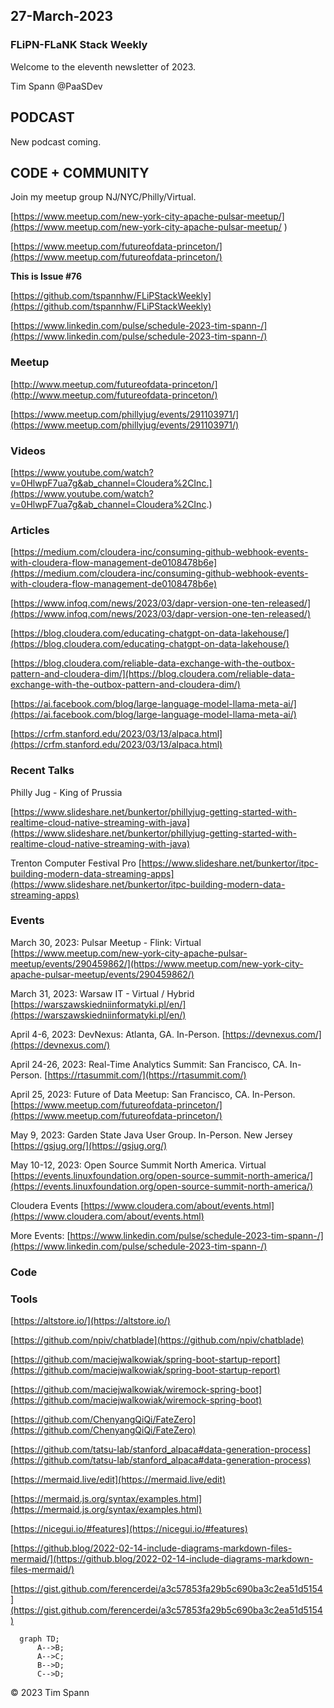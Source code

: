 
## 27-March-2023

### FLiPN-FLaNK Stack Weekly

Welcome to the eleventh newsletter of 2023. 

Tim Spann @PaaSDev



## PODCAST

New podcast coming.


## CODE + COMMUNITY


Join my meetup group NJ/NYC/Philly/Virtual. 

[https://www.meetup.com/new-york-city-apache-pulsar-meetup/](https://www.meetup.com/new-york-city-apache-pulsar-meetup/
)

[https://www.meetup.com/futureofdata-princeton/](https://www.meetup.com/futureofdata-princeton/)



**This is Issue #76**

[https://github.com/tspannhw/FLiPStackWeekly](https://github.com/tspannhw/FLiPStackWeekly)

[https://www.linkedin.com/pulse/schedule-2023-tim-spann-/](https://www.linkedin.com/pulse/schedule-2023-tim-spann-/)




### Meetup

[http://www.meetup.com/futureofdata-princeton/](http://www.meetup.com/futureofdata-princeton/)

[https://www.meetup.com/phillyjug/events/291103971/](https://www.meetup.com/phillyjug/events/291103971/)



### Videos

[https://www.youtube.com/watch?v=0HlwpF7ua7g&ab_channel=Cloudera%2CInc.](https://www.youtube.com/watch?v=0HlwpF7ua7g&ab_channel=Cloudera%2CInc.)


### Articles

[https://medium.com/cloudera-inc/consuming-github-webhook-events-with-cloudera-flow-management-de0108478b6e](https://medium.com/cloudera-inc/consuming-github-webhook-events-with-cloudera-flow-management-de0108478b6e)

[https://www.infoq.com/news/2023/03/dapr-version-one-ten-released/](https://www.infoq.com/news/2023/03/dapr-version-one-ten-released/)

[https://blog.cloudera.com/educating-chatgpt-on-data-lakehouse/](https://blog.cloudera.com/educating-chatgpt-on-data-lakehouse/)

[https://blog.cloudera.com/reliable-data-exchange-with-the-outbox-pattern-and-cloudera-dim/](https://blog.cloudera.com/reliable-data-exchange-with-the-outbox-pattern-and-cloudera-dim/)

[https://ai.facebook.com/blog/large-language-model-llama-meta-ai/](https://ai.facebook.com/blog/large-language-model-llama-meta-ai/)

[https://crfm.stanford.edu/2023/03/13/alpaca.html](https://crfm.stanford.edu/2023/03/13/alpaca.html)


### Recent Talks


Philly Jug - King of Prussia

[https://www.slideshare.net/bunkertor/phillyjug-getting-started-with-realtime-cloud-native-streaming-with-java](https://www.slideshare.net/bunkertor/phillyjug-getting-started-with-realtime-cloud-native-streaming-with-java)


Trenton Computer Festival Pro
[https://www.slideshare.net/bunkertor/itpc-building-modern-data-streaming-apps](https://www.slideshare.net/bunkertor/itpc-building-modern-data-streaming-apps)


### Events


March 30, 2023: Pulsar Meetup - Flink: Virtual
[https://www.meetup.com/new-york-city-apache-pulsar-meetup/events/290459862/](https://www.meetup.com/new-york-city-apache-pulsar-meetup/events/290459862/)

March 31, 2023:  Warsaw IT - Virtual / Hybrid
[https://warszawskiedniinformatyki.pl/en/](https://warszawskiedniinformatyki.pl/en/)

April 4-6, 2023: DevNexus: Atlanta, GA. In-Person.
[https://devnexus.com/](https://devnexus.com/)

April 24-26, 2023: Real-Time Analytics Summit:  San Francisco, CA. In-Person.
[https://rtasummit.com/](https://rtasummit.com/)

April 25, 2023:   Future of Data Meetup:   San Francisco, CA. In-Person.
[https://www.meetup.com/futureofdata-princeton/](https://www.meetup.com/futureofdata-princeton/)

May 9, 2023:   Garden State Java User Group.   In-Person.   New Jersey
[https://gsjug.org/](https://gsjug.org/)

May 10-12, 2023:  Open Source Summit North America.   Virtual
[https://events.linuxfoundation.org/open-source-summit-north-america/](https://events.linuxfoundation.org/open-source-summit-north-america/)

Cloudera Events
[https://www.cloudera.com/about/events.html](https://www.cloudera.com/about/events.html)

More Events:
[https://www.linkedin.com/pulse/schedule-2023-tim-spann-/](https://www.linkedin.com/pulse/schedule-2023-tim-spann-/)




### Code


### Tools


[https://altstore.io/](https://altstore.io/)

[https://github.com/npiv/chatblade](https://github.com/npiv/chatblade)

[https://github.com/maciejwalkowiak/spring-boot-startup-report](https://github.com/maciejwalkowiak/spring-boot-startup-report)

[https://github.com/maciejwalkowiak/wiremock-spring-boot](https://github.com/maciejwalkowiak/wiremock-spring-boot)

[https://github.com/ChenyangQiQi/FateZero](https://github.com/ChenyangQiQi/FateZero)

[https://github.com/tatsu-lab/stanford_alpaca#data-generation-process](https://github.com/tatsu-lab/stanford_alpaca#data-generation-process)

[https://mermaid.live/edit](https://mermaid.live/edit)

[https://mermaid.js.org/syntax/examples.html](https://mermaid.js.org/syntax/examples.html)

[https://nicegui.io/#features](https://nicegui.io/#features)

[https://github.blog/2022-02-14-include-diagrams-markdown-files-mermaid/](https://github.blog/2022-02-14-include-diagrams-markdown-files-mermaid/)

[https://gist.github.com/ferencerdei/a3c57853fa29b5c690ba3c2ea51d5154](https://gist.github.com/ferencerdei/a3c57853fa29b5c690ba3c2ea51d5154)


```mermaid
  graph TD;
      A-->B;
      A-->C;
      B-->D;
      C-->D;
```



&copy; 2023 Tim Spann
